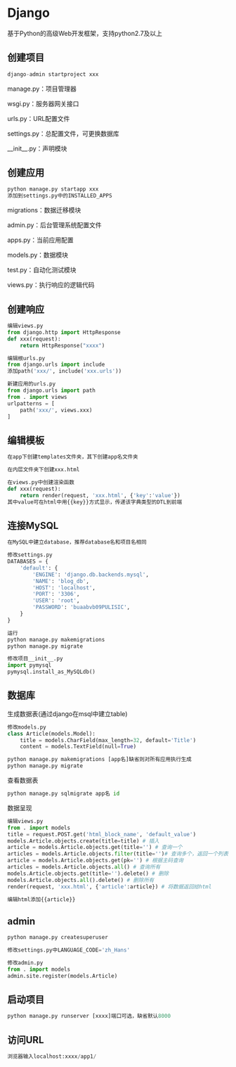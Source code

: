# Django

基于Python的高级Web开发框架，支持python2.7及以上

## 创建项目

``` python
django-admin startproject xxx
```

manage.py：项目管理器

wsgi.py：服务器网关接口

urls.py：URL配置文件

settings.py：总配置文件，可更换数据库

\_\_init__.py：声明模块

## 创建应用

``` python
python manage.py startapp xxx
添加到settings.py中的INSTALLED_APPS
```

migrations：数据迁移模块

admin.py：后台管理系统配置文件

apps.py：当前应用配置

models.py：数据模块

test.py：自动化测试模块

views.py：执行响应的逻辑代码

## 创建响应

``` python
编辑views.py
from django.http import HttpResponse
def xxx(request):
    return HttpResponse("xxxx")

编辑根urls.py
from django.urls import include
添加path('xxx/', include('xxx.urls'))

新建应用的urls.py
from django.urls import path
from . import views
urlpatterns = [
    path('xxx/', views.xxx)
]
```

## 编辑模板

``` python
在app下创建templates文件夹，其下创建app名文件夹

在内层文件夹下创建xxx.html

在views.py中创建渲染函数
def xxx(request):
    return render(request, 'xxx.html', {'key':'value'})
其中value可在html中用{{key}}方式显示，传递该字典类型的DTL到前端
```

## 连接MySQL

``` python
在MySQL中建立database，推荐database名和项目名相同

修改settings.py
DATABASES = {
    'default': {
        'ENGINE': 'django.db.backends.mysql',
        'NAME': 'blog_db',
        'HOST': 'localhost',
        'PORT': '3306',
        'USER': 'root',
        'PASSWORD': 'buaabvb09PULISIC',
    }
}

运行
python manage.py makemigrations
python manage.py migrate

修改项目__init__.py
import pymysql
pymysql.install_as_MySQLdb()
```

## 数据库

生成数据表(通过django在msql中建立table)

``` python
修改models.py
class Article(models.Model):
    title = models.CharField(max_length=32, default='Title')
    content = models.TextField(null=True)

python manage.py makemigrations [app名]缺省则对所有应用执行生成
python manage.py migrate
```

查看数据表

``` python
python manage.py sqlmigrate app名 id
```

数据呈现

``` python
编辑views.py
from . import models
title = request.POST.get('html_block_name', 'default_value')
models.Article.objects.create(title=title) # 插入
article = models.Article.objects.get(title='') # 查询一个
articles = models.Article.objects.filter(title='')# 查询多个，返回一个列表
article = models.Article.objects.get(pk='') # 根据主码查询
articles = models.Article.objects.all() # 查询所有
models.Article.objects.get(title='').delete() # 删除
models.Article.objects.all().delete() # 删除所有
render(request, 'xxx.html', {'article':article}) # 将数据返回给html

编辑html添加{{article}}
```

## admin

``` python
python manage.py createsuperuser

修改settings.py中LANGUAGE_CODE='zh_Hans'

修改admin.py
from . import models
admin.site.register(models.Article)
```

## 启动项目

``` python
python manage.py runserver [xxxx]端口可选，缺省默认8000
```

## 访问URL

``` python
浏览器输入localhost:xxxx/app1/
```
